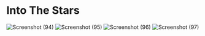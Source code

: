 # Into The Stars
![Screenshot (94)](https://github.com/jayasreechilakala/Into-The-Stars/assets/120557000/9463ec43-edb9-4dd8-aca2-78204c16c718)
![Screenshot (95)](https://github.com/jayasreechilakala/Into-The-Stars/assets/120557000/40320555-ecd2-4d74-a28a-7679e5e1d51f)
![Screenshot (96)](https://github.com/jayasreechilakala/Into-The-Stars/assets/120557000/98405661-0f80-458c-8a06-aad25f551675)
![Screenshot (97)](https://github.com/jayasreechilakala/Into-The-Stars/assets/120557000/3a17ed89-4067-4bf3-ab1a-420b9cb9b6b3)
